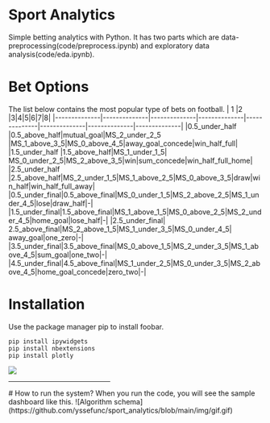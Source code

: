 # Sport Analytics
Simple betting analytics with Python. It has two parts which are data-preprocessing(code/preprocess.ipynb) and exploratory data analysis(code/eda.ipynb).

# Bet Options
The list below contains the most popular type of bets on football.
| 1  |2 |3|4|5|6|7|8|
|--------------|--------------|--------------|--------------|--------------|--------------|--------------|--------------|
|0.5_under_half	|0.5_above_half|mutual_goal|MS_2_under_2_5	|MS_1_above_3_5|MS_0_above_4_5|away_goal_concede|win_half_full|
|1.5_under_half	|1.5_above_half|MS_1_under_1_5|	MS_0_under_2_5|MS_2_above_3_5|win|sum_concede|win_half_full_home|
|2.5_under_half	|2.5_above_half|MS_2_under_1_5|MS_1_above_2_5|MS_0_above_3_5|draw|win_half|win_half_full_away|
|0.5_under_final|0.5_above_final|MS_0_under_1_5|MS_2_above_2_5|MS_1_under_4_5|lose|draw_half|-|
|1.5_under_final|1.5_above_final|MS_1_above_1_5|MS_0_above_2_5|MS_2_under_4_5|home_goal|lose_half|-|
|2.5_under_final|	2.5_above_final|MS_2_above_1_5|MS_1_under_3_5|MS_0_under_4_5|	away_goal|one_zero|-|
|3.5_under_final|3.5_above_final|MS_0_above_1_5|MS_2_under_3_5|MS_1_above_4_5|sum_goal|one_two|-|
|4.5_under_final|4.5_above_final|MS_1_under_2_5|MS_0_under_3_5|MS_2_above_4_5|home_goal_concede|zero_two|-|

# Installation
Use the package manager pip to install foobar. 
```
pip install ipywidgets
pip install nbextensions
pip install plotly
```
<p align="left">
  <img src="https://github.com/yssefunc/sport_analytics/blob/main/img/prob.png">
</p>

<hr style="width:40%">
# How to run the system?
When you run the code, you will see the sample dashboard like this.
![Algorithm schema](https://github.com/yssefunc/sport_analytics/blob/main/img/gif.gif)





